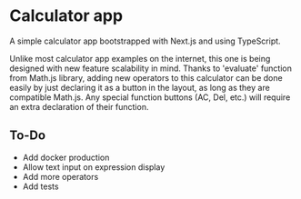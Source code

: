 # Calculator app
A simple calculator app bootstrapped with Next.js and using TypeScript.

Unlike most calculator app examples on the internet, this one is being designed with new feature scalability in mind. Thanks to 'evaluate' function from Math.js library, adding new operators to this calculator can be done easily by just declaring it as a button in the layout, as long as they are compatible Math.js. Any special function buttons (AC, Del, etc.) will require an extra declaration of their function.

## To-Do
- Add docker production
- Allow text input on expression display
- Add more operators
- Add tests
